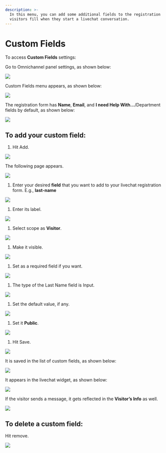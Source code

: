 ```yaml
---
description: >-
  In this menu, you can add some additional fields to the registration form your
  visitors fill when they start a livechat conversation.
---
```


# Custom Fields

To access **Custom Fields** settings:

Go to Omnichannel panel settings, as shown below:

![](../../../.gitbook/assets/0%20%287%29.png)

Custom Fields menu appears, as shown below:

![](../../../.gitbook/assets/1%20%287%29.png)

The registration form has **Name**, **Email**, and **I need Help With…**/Department fields by default, as shown below:

![](../../../.gitbook/assets/2%20%287%29.png)

## To add your custom field:

1. Hit Add.

![](../../../.gitbook/assets/3%20%287%29.png)

The following page appears.

![](../../../.gitbook/assets/4%20%287%29.png)

1. Enter your desired **field** that you want to add to your livechat registration form. E.g., **last-name**

![](../../../.gitbook/assets/5%20%287%29.png)

1. Enter its label.

![](../../../.gitbook/assets/6%20%286%29.png)

1. Select scope as **Visitor**.

![](../../../.gitbook/assets/7%20%284%29.png)

1. Make it visible.

![](../../../.gitbook/assets/8%20%283%29.png)

1. Set as a required field if you want.

![](../../../.gitbook/assets/9%20%283%29.png)

1. The type of the Last Name field is Input.

![](../../../.gitbook/assets/10%20%282%29.png)

1. Set the default value, if any.

![](../../../.gitbook/assets/11%20%282%29.png)

1. Set it **Public**.

![](../../../.gitbook/assets/12%20%282%29.png)

1. Hit Save.

![](../../../.gitbook/assets/13%20%282%29.png)

It is saved in the list of custom fields, as shown below:

![](../../../.gitbook/assets/14%20%282%29.png)

It appears in the livechat widget, as shown below:

![](../../../.gitbook/assets/15%20%282%29.png)

If the visitor sends a message, it gets reflected in the **Visitor’s Info** as well.

![](../../../.gitbook/assets/16%20%282%29.png)

## To delete a custom field:

Hit remove.

![](../../../.gitbook/assets/17%20%282%29.png)

